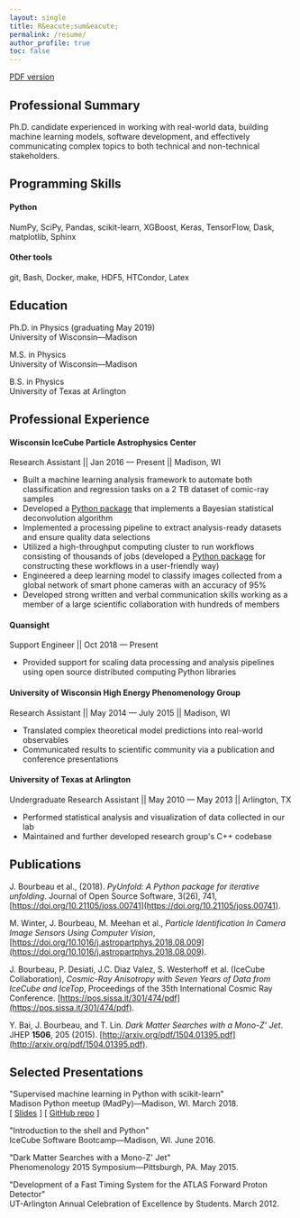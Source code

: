 ```yaml
---
layout: single
title: R&eacute;sum&eacute;
permalink: /resume/
author_profile: true
toc: false
---
```


<a href="{{ site.baseurl }}/assets/images/resume.pdf" class="btn btn--large btn--info"><i class="fas fa-file-alt"></i><span> PDF version </span></a>


## Professional Summary

Ph.D. candidate experienced in working with real-world data, building machine learning models, software development, and effectively communicating complex topics to both technical and non-technical stakeholders.



## Programming Skills

#### Python
NumPy, SciPy, Pandas, scikit-learn, XGBoost, Keras, TensorFlow, Dask, matplotlib, Sphinx

#### Other tools
git, Bash, Docker, make, HDF5, HTCondor, Latex



## Education

Ph.D. in Physics (graduating May 2019)<br>
University of Wisconsin&mdash;Madison

M.S. in Physics<br>
University of Wisconsin&mdash;Madison

B.S. in Physics<br>
University of Texas at Arlington



## Professional Experience

#### Wisconsin IceCube Particle Astrophysics Center
Research Assistant || Jan 2016 &mdash; Present || Madison, WI

- Built a machine learning analysis framework to automate both classification and regression tasks on a 2 TB dataset of comic-ray samples
- Developed a [Python package](https://github.com/jrbourbeau/pyunfold) that implements a Bayesian statistical deconvolution algorithm
- Implemented a processing pipeline to extract analysis-ready datasets and ensure quality data selections
- Utilized a high-throughput computing cluster to run workflows consisting of thousands of jobs (developed a [Python package](https://github.com/jrbourbeau/pycondor) for constructing these workflows in a user-friendly way)
- Engineered a deep learning model to classify images collected from a global network of smart phone cameras with an accuracy of 95%
- Developed strong written and verbal communication skills working as a member of a large scientific collaboration with hundreds of members


#### Quansight
Support Engineer || Oct 2018 &mdash; Present

- Provided support for scaling data processing and analysis pipelines using open source distributed computing Python libraries


#### University of Wisconsin High Energy Phenomenology Group
Research Assistant || May 2014 &mdash; July 2015 || Madison, WI

- Translated complex theoretical model predictions into real-world observables
- Communicated results to scientific community via a publication and conference presentations

#### University of Texas at Arlington
Undergraduate Research Assistant || May 2010 &mdash; May 2013 || Arlington, TX

- Performed statistical analysis and visualization of data collected in our lab
- Maintained and further developed research group's C++ codebase



## Publications

J. Bourbeau et al., (2018). *PyUnfold: A Python package for iterative unfolding*. Journal of Open Source Software, 3(26), 741, [https://doi.org/10.21105/joss.00741](https://doi.org/10.21105/joss.00741).

M. Winter, J. Bourbeau, M. Meehan et al., *Particle Identification In Camera Image Sensors Using Computer Vision*, [https://doi.org/10.1016/j.astropartphys.2018.08.009](https://doi.org/10.1016/j.astropartphys.2018.08.009).

J. Bourbeau, P. Desiati, J.C. Diaz Valez, S. Westerhoff et al. (IceCube Collaboration), *Cosmic-Ray Anisotropy with Seven Years of Data from IceCube and IceTop*, Proceedings of the 35th International Cosmic Ray Conference. [https://pos.sissa.it/301/474/pdf](https://pos.sissa.it/301/474/pdf).

Y. Bai, J. Bourbeau, and T. Lin. *Dark Matter Searches with a Mono-Z' Jet*. JHEP **1506**, 205 (2015). [http://arxiv.org/pdf/1504.01395.pdf](http://arxiv.org/pdf/1504.01395.pdf).



## Selected Presentations

"Supervised machine learning in Python with scikit-learn"<br>
Madison Python meetup (MadPy)&mdash;Madison, WI. March 2018.<br>
[ [Slides](https://jrbourbeau.github.io/madpy-ml-sklearn-2018/) ] [ [GitHub repo](https://github.com/jrbourbeau/madpy-ml-sklearn-2018) ]

"Introduction to the shell and Python"<br>
IceCube Software Bootcamp&mdash;Madison, WI. June 2016.<br>

"Dark Matter Searches with a Mono-Z' Jet"<br>
Phenomenology 2015 Symposium&mdash;Pittsburgh, PA. May 2015.

"Development of a Fast Timing System for the ATLAS Forward Proton Detector"<br>
UT-Arlington Annual Celebration of Excellence by Students. March 2012.
